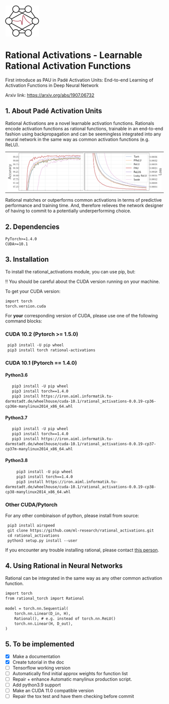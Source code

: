 <span style="white-space: nowrap;">![Logo](./images/rationals_logo.png)</span><h1>Rational Activations - Learnable Rational Activation Functions</h1>
First introduce as PAU in Padé Activation Units: End-to-end Learning of Activation Functions in Deep Neural Network

Arxiv link: https://arxiv.org/abs/1907.06732

## 1. About Padé Activation Units

Rational Activations are a novel learnable activation functions. Rationals encode activation functions as rational functions, trainable in an end-to-end fashion using backpropagation and can be seemingless integrated into any neural network in the same way as common activation functions (e.g. ReLU).

<table border="0">
<tr>
    <td>
    <img src="./images/results.png" width="100%" />
    </td>
</tr>
</table>

Rational matches or outperforms common activations in terms of predictive performance and training time.
And, therefore relieves the network designer of having to commit to a potentially underperforming choice.

## 2. Dependencies
    PyTorch>=1.4.0
    CUDA>=10.1


## 3. Installation

To install the rational_activations module, you can use pip, but:<br/>

:bangbang:  You should be careful about the CUDA version running on your machine.


To get your CUDA version:

    import torch
    torch.version.cuda

For **your** corresponding version of CUDA, please use one of the following command blocks:
### CUDA 10.2 (Pytorch >= 1.5.0)

     pip3 install -U pip wheel
     pip3 install torch rational-activations

### CUDA 10.1 (Pytorch == 1.4.0)
#### Python3.6

       pip3 install -U pip wheel
       pip3 install torch==1.4.0
       pip3 install https://iron.aiml.informatik.tu-darmstadt.de/wheelhouse/cuda-10.1/rational_activations-0.0.19-cp36-cp36m-manylinux2014_x86_64.whl

#### Python3.7

       pip3 install -U pip wheel
       pip3 install torch==1.4.0
       pip3 install https://iron.aiml.informatik.tu-darmstadt.de/wheelhouse/cuda-10.1/rational_activations-0.0.19-cp37-cp37m-manylinux2014_x86_64.whl

#### Python3.8

         pip3 install -U pip wheel
         pip3 install torch==1.4.0
         pip3 install https://iron.aiml.informatik.tu-darmstadt.de/wheelhouse/cuda-10.1/rational_activations-0.0.19-cp38-cp38-manylinux2014_x86_64.whl


### Other CUDA/Pytorch</h3>
For any other combinaison of python, please install from source:

     pip3 install airspeed
     git clone https://github.com/ml-research/rational_activations.git
     cd rational_activations
     python3 setup.py install --user



If you encounter any trouble installing rational, please contact [this person](quentin.delfosse@cs.tu-darmstadt.de).

## 4. Using Rational in Neural Networks

Rational can be integrated in the same way as any other common activation function.

~~~~
import torch
from rational_torch import Rational

model = torch.nn.Sequential(
    torch.nn.Linear(D_in, H),
    Rational(), # e.g. instead of torch.nn.ReLU()
    torch.nn.Linear(H, D_out),
)
~~~~


## 5. To be implemented
- [X] Make a documentation
- [X] Create tutorial in the doc
- [ ] Tensorflow working version
- [ ] Automatically find initial approx weights for function list
- [ ] Repair + enhance Automatic manylinux production script.
- [ ] Add python3.9 support
- [ ] Make an CUDA 11.0 compatible version
- [ ] Repair the tox test and have them checking before commit
